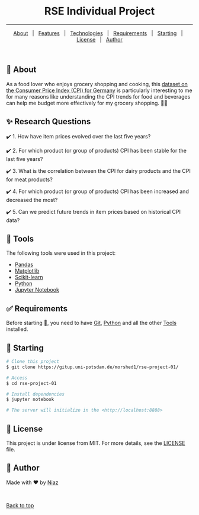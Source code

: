 &#xa0;

<h1 align="center">RSE Individual Project</h1>

<hr>

<p align="center">
  <a href="#dart-about">About</a> &#xa0; | &#xa0; 
  <a href="#sparkles-research-questions">Features</a> &#xa0; | &#xa0;
  <a href="#rocket-tools">Technologies</a> &#xa0; | &#xa0;
  <a href="#white_check_mark-requirements">Requirements</a> &#xa0; | &#xa0;
  <a href="#checkered_flag-starting">Starting</a> &#xa0; | &#xa0;
  <a href="#memo-license">License</a> &#xa0; | &#xa0;
  <a href="#memo-author" target="_blank">Author</a>
</p>

<br>

## :dart: About ##

As a food lover who enjoys grocery shopping and cooking, this [dataset on the Consumer Price Index (CPI)
for Germany](https://www-genesis.destatis.de/genesis//online?operation=table&code=61111-0003&bypass=true&levelindex=0&levelid=1713996336773#abreadcrumb) is particularly interesting to me for many reasons like understanding the CPI trends for
food and beverages can help me budget more effectively for my grocery shopping. 🍲🛒

## :sparkles: Research Questions ##

:heavy_check_mark: 1. How have item prices evolved over the last five years?

:heavy_check_mark: 2. For which product (or group of products) CPI has been stable for the last five years?

:heavy_check_mark: 3. What is the correlation between the CPI for dairy products and the CPI for meat products?

:heavy_check_mark: 4. For which product (or group of products) CPI has been increased and decreased the most?

:heavy_check_mark: 5. Can we predict future trends in item prices based on historical CPI data?


## :rocket: Tools ##

The following tools were used in this project:

- [Pandas](https://pandas.pydata.org)
- [Matplotlib](https://matplotlib.org)
- [Scikit-learn](https://scikit-learn.org/stable/)
- [Python](https://www.python.org)
- [Jupyter Notebook](https://jupyter.org)

## :white_check_mark: Requirements ##

Before starting :checkered_flag:, you need to have [Git](https://git-scm.com), [Python](https://www.python.org) and all the other [Tools](#rocket-tools) installed.

## :checkered_flag: Starting ##

```bash
# Clone this project
$ git clone https://gitup.uni-potsdam.de/morshed1/rse-project-01/

# Access
$ cd rse-project-01

# Install dependencies
$ jupyter notebook

# The server will initialize in the <http://localhost:8888>
```

## :memo: License ##

This project is under license from MIT. For more details, see the [LICENSE](LICENSE) file.

## :memo: Author ##

Made with :heart: by <a href="https://gitup.uni-potsdam.de/morshed1" target="_blank">Niaz</a>

&#xa0;

<a href="#top">Back to top</a>

